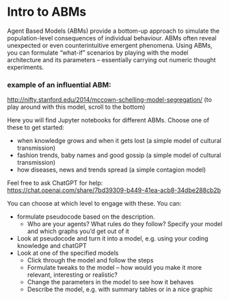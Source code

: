 # Intro to ABMs
Agent Based Models (ABMs) provide a bottom-up approach to simulate the population-level consequences of individual behaviour. ABMs often reveal unexpected or even counterintuitive emergent phenomena. Using ABMs, you can formulate “what-if” scenarios by playing with the model architecture and its parameters – essentially carrying out numeric thought experiments. 

### example of an influential ABM:
http://nifty.stanford.edu/2014/mccown-schelling-model-segregation/
(to play around with this model, scroll to the bottom) 

Here you will find Jupyter notebooks for different ABMs. Choose one of these to get started:
- when knowledge grows and when it gets lost (a simple model of cultural transmission)
- fashion trends, baby names and good gossip (a simple model of cultural transmission)
- how diseases, news and trends spread (a simple contagion model)

Feel free to ask ChatGPT for help:
https://chat.openai.com/share/7bd39309-b449-41ea-acb8-34dbe288cb2b 

You can choose at which level to engage with these. You can:
- formulate pseudocode based on the description. 
    - Who are your agents? What rules do they follow? Specify your model and which graphs you’d get out of it
- Look at pseudocode and turn it into a model, e.g. using your coding knowledge and chatGPT 
- Look at one of the specified models
    - Click through the model and follow the steps
    - Formulate tweaks to the model – how would you make it more relevant, interesting or realistic?
    - Change the parameters in the model to see how it behaves
    - Describe the model, e.g. with summary tables or in a nice graphic
